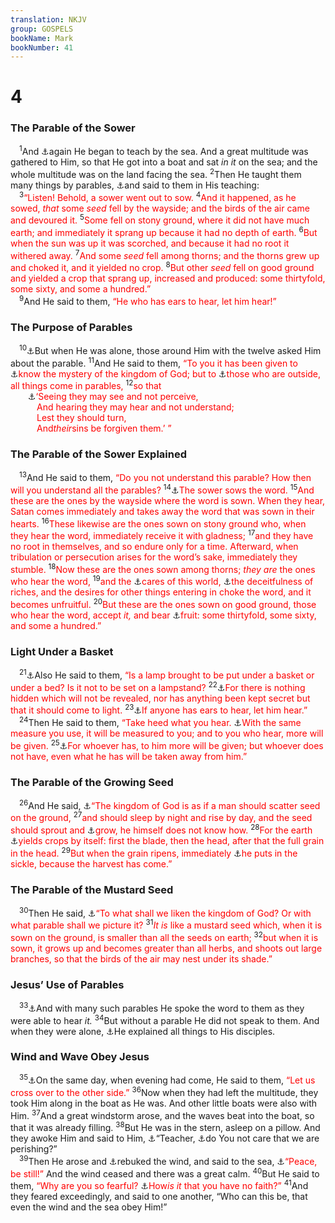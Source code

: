 ```yaml
---
translation: NKJV
group: GOSPELS
bookName: Mark 
bookNumber: 41
---
```


<div class="title"><h1>4</h1><h3>The Parable of the Sower</h3></div>
<span class="verse mac_4_1"> <sup>1</sup>And <a data-toggle="tooltip" data-placement="bottom" title="Matt. 13:1–15; Luke 8:4–10">⚓</a>again He began to teach by the sea. And a great multitude was gathered to Him, so that He got into a boat and sat <i>in</i> <i>it</i> on the sea; and the whole multitude was on the land facing the sea. </span>
<span class="verse mac_4_2"><sup>2</sup>Then He taught them many things by parables, <a data-toggle="tooltip" data-placement="bottom" title="Mark 12:38">⚓</a>and said to them in His teaching:<br/></span>
<span class="verse mac_4_3"> <sup>3</sup><font color="red">“Listen! Behold, a sower went out to sow.</font></span>
<span class="verse mac_4_4"><sup>4</sup><font color="red">And it happened, as he sowed, <i>that</i> some <i>seed</i> fell by the wayside; and the birds of the air came and devoured it.</font></span>
<span class="verse mac_4_5"><sup>5</sup><font color="red">Some fell on stony ground, where it did not have much earth; and immediately it sprang up because it had no depth of earth.</font></span>
<span class="verse mac_4_6"><sup>6</sup><font color="red">But when the sun was up it was scorched, and because it had no root it withered away.</font></span>
<span class="verse mac_4_7"><sup>7</sup><font color="red">And some <i>seed</i> fell among thorns; and the thorns grew up and choked it, and it yielded no crop.</font></span>
<span class="verse mac_4_8"><sup>8</sup><font color="red">But other <i>seed</i> fell on good ground and yielded a crop that sprang up, increased and produced: some thirtyfold, some sixty, and some a hundred.”</font><br/></span>
<span class="verse mac_4_9"> <sup>9</sup>And He said to them, <font color="red">“He who has ears to hear, let him hear!”</font><br/></span>
<div class="title"><h3>The Purpose of Parables</h3></div>
<span class="verse mac_4_10"> <sup>10</sup><a data-toggle="tooltip" data-placement="bottom" title="Matt. 13:10; Luke 8:9">⚓</a>But when He was alone, those around Him with the twelve asked Him about the parable. </span>
<span class="verse mac_4_11"><sup>11</sup>And He said to them, <font color="red">“To you it has been given to </font><a data-toggle="tooltip" data-placement="bottom" title="(Matt. 11:25; 1 Cor. 2:10–16; 2 Cor. 4:6)">⚓</a><font color="red">know the mystery of the kingdom of God; but to </font><a data-toggle="tooltip" data-placement="bottom" title="(1 Cor. 5:12, 13; Col. 4:5; 1 Thess. 4:12; 1 Tim. 3:7)">⚓</a><font color="red">those who are outside, all things come in parables,</font></span>
<span class="verse mac_4_12"><sup>12</sup><font color="red">so that</font><br/>  <a data-toggle="tooltip" data-placement="bottom" title="Is. 6:9, 10; 43:8; Jer. 5:21; Ezek. 12:2; Matt. 13:14; Luke 8:10; John 12:40; Rom. 11:8">⚓</a><font color="red">‘Seeing they may see and not perceive,</font><br/>   <font color="red">And hearing they may hear and not understand;</font><br/>   <font color="red">Lest they should turn,</font><br/>   <font color="red">And<i>their</i>sins be forgiven them.’ ”</font><br/></span>
<div class="title"><h3>The Parable of the Sower Explained</h3></div>
<span class="verse mac_4_13"> <sup>13</sup>And He said to them, <font color="red">“Do you not understand this parable? How then will you understand all the parables?</font></span>
<span class="verse mac_4_14"><sup>14</sup><a data-toggle="tooltip" data-placement="bottom" title="Matt. 13:18–23; Luke 8:11–15">⚓</a><font color="red">The sower sows the word.</font></span>
<span class="verse mac_4_15"><sup>15</sup><font color="red">And these are the ones by the wayside where the word is sown. When they hear, Satan comes immediately and takes away the word that was sown in their hearts.</font></span>
<span class="verse mac_4_16"><sup>16</sup><font color="red">These likewise are the ones sown on stony ground who, when they hear the word, immediately receive it with gladness;</font></span>
<span class="verse mac_4_17"><sup>17</sup><font color="red">and they have no root in themselves, and so endure only for a time. Afterward, when tribulation or persecution arises for the word’s sake, immediately they stumble.</font></span>
<span class="verse mac_4_18"><sup>18</sup><font color="red">Now these are the ones sown among thorns; <i>they are</i> the ones who hear the word,</font></span>
<span class="verse mac_4_19"><sup>19</sup><font color="red">and the </font><a data-toggle="tooltip" data-placement="bottom" title="Luke 21:34">⚓</a><font color="red">cares of this world, </font><a data-toggle="tooltip" data-placement="bottom" title="Prov. 23:5; Eccl. 5:13; Luke 18:24; 1 Tim. 6:9, 10, 17">⚓</a><font color="red">the deceitfulness of riches, and the desires for other things entering in choke the word, and it becomes unfruitful.</font></span>
<span class="verse mac_4_20"><sup>20</sup><font color="red">But these are the ones sown on good ground, those who hear the word, accept <i>it,</i> and bear </font><a data-toggle="tooltip" data-placement="bottom" title="(John 15:2, 5; Rom. 7:4)">⚓</a><font color="red">fruit: some thirtyfold, some sixty, and some a hundred.”</font><br/></span>
<div class="title"><h3>Light Under a Basket</h3></div>
<span class="verse mac_4_21"> <sup>21</sup><a data-toggle="tooltip" data-placement="bottom" title="Matt. 5:15; Luke 8:16; 11:33">⚓</a>Also He said to them, <font color="red">“Is a lamp brought to be put under a basket or under a bed? Is it not to be set on a lampstand?</font></span>
<span class="verse mac_4_22"><sup>22</sup><a data-toggle="tooltip" data-placement="bottom" title="Eccl. 12:14; Matt. 10:26, 27; Luke 12:3; (1 Cor. 4:5)">⚓</a><font color="red">For there is nothing hidden which will not be revealed, nor has anything been kept secret but that it should come to light.</font></span>
<span class="verse mac_4_23"><sup>23</sup><a data-toggle="tooltip" data-placement="bottom" title="Matt. 11:15; 13:9, 43; Mark 4:9; Luke 8:8; 14:35; Rev. 3:6, 13, 22; 13:9">⚓</a><font color="red">If anyone has ears to hear, let him hear.”</font><br/></span>
<span class="verse mac_4_24"> <sup>24</sup>Then He said to them, <font color="red">“Take heed what you hear. </font><a data-toggle="tooltip" data-placement="bottom" title="Matt. 7:2; Luke 6:38; 2 Cor. 9:6">⚓</a><font color="red">With the same measure you use, it will be measured to you; and to you who hear, more will be given.</font></span>
<span class="verse mac_4_25"><sup>25</sup><a data-toggle="tooltip" data-placement="bottom" title="Matt. 13:12; 25:29; Luke 8:18; 19:26">⚓</a><font color="red">For whoever has, to him more will be given; but whoever does not have, even what he has will be taken away from him.”</font><br/></span>
<div class="title"><h3>The Parable of the Growing Seed</h3></div>
<span class="verse mac_4_26"> <sup>26</sup>And He said, <a data-toggle="tooltip" data-placement="bottom" title="(Matt. 13:24–30, 36–43); Luke 8:1">⚓</a><font color="red">“The kingdom of God is as if a man should scatter seed on the ground,</font></span>
<span class="verse mac_4_27"><sup>27</sup><font color="red">and should sleep by night and rise by day, and the seed should sprout and </font><a data-toggle="tooltip" data-placement="bottom" title="(2 Cor. 3:18; 2 Pet. 3:18)">⚓</a><font color="red">grow, he himself does not know how.</font></span>
<span class="verse mac_4_28"><sup>28</sup><font color="red">For the earth </font><a data-toggle="tooltip" data-placement="bottom" title="(John 12:24)">⚓</a><font color="red">yields crops by itself: first the blade, then the head, after that the full grain in the head.</font></span>
<span class="verse mac_4_29"><sup>29</sup><font color="red">But when the grain ripens, immediately </font><a data-toggle="tooltip" data-placement="bottom" title="(Mark 13:30, 39); Rev. 14:15">⚓</a><font color="red">he puts in the sickle, because the harvest has come.”</font><br/></span>
<div class="title"><h3>The Parable of the Mustard Seed</h3></div>
<span class="verse mac_4_30"> <sup>30</sup>Then He said, <a data-toggle="tooltip" data-placement="bottom" title="Matt. 13:31, 32; Luke 13:18, 19; (Acts 2:41; 4:4; 5:14; 19:20)">⚓</a><font color="red">“To what shall we liken the kingdom of God? Or with what parable shall we picture it?</font></span>
<span class="verse mac_4_31"><sup>31</sup><font color="red"><i>It is</i> like a mustard seed which, when it is sown on the ground, is smaller than all the seeds on earth;</font></span>
<span class="verse mac_4_32"><sup>32</sup><font color="red">but when it is sown, it grows up and becomes greater than all herbs, and shoots out large branches, so that the birds of the air may nest under its shade.”</font><br/></span>
<div class="title"><h3>Jesus’ Use of Parables</h3></div>
<span class="verse mac_4_33"> <sup>33</sup><a data-toggle="tooltip" data-placement="bottom" title="Matt. 13:34, 35; (John 16:12)">⚓</a>And with many such parables He spoke the word to them as they were able to hear <i>it.</i></span>
<span class="verse mac_4_34"><sup>34</sup>But without a parable He did not speak to them. And when they were alone, <a data-toggle="tooltip" data-placement="bottom" title="Luke 24:27, 45">⚓</a>He explained all things to His disciples.<br/></span>
<div class="title"><h3>Wind and Wave Obey Jesus</h3></div>
<span class="verse mac_4_35"> <sup>35</sup><a data-toggle="tooltip" data-placement="bottom" title="Matt. 8:18, 23–27; Luke 8:22, 25">⚓</a>On the same day, when evening had come, He said to them, <font color="red">“Let us cross over to the other side.”</font></span>
<span class="verse mac_4_36"><sup>36</sup>Now when they had left the multitude, they took Him along in the boat as He was. And other little boats were also with Him. </span>
<span class="verse mac_4_37"><sup>37</sup>And a great windstorm arose, and the waves beat into the boat, so that it was already filling. </span>
<span class="verse mac_4_38"><sup>38</sup>But He was in the stern, asleep on a pillow. And they awoke Him and said to Him, <a data-toggle="tooltip" data-placement="bottom" title="(Matt. 23:8–10)">⚓</a>“Teacher, <a data-toggle="tooltip" data-placement="bottom" title="Ps. 44:23">⚓</a>do You not care that we are perishing?”<br/></span>
<span class="verse mac_4_39"> <sup>39</sup>Then He arose and <a data-toggle="tooltip" data-placement="bottom" title="Mark 9:25; Luke 4:39">⚓</a>rebuked the wind, and said to the sea, <a data-toggle="tooltip" data-placement="bottom" title="Ps. 65:7; 89:9; 93:4; 104:6, 7; Matt. 8:26; Luke 8:24">⚓</a><font color="red">“Peace, be still!”</font> And the wind ceased and there was a great calm. </span>
<span class="verse mac_4_40"><sup>40</sup>But He said to them, <font color="red">“Why are you so fearful? </font><a data-toggle="tooltip" data-placement="bottom" title="Matt. 14:31, 32; Luke 8:25">⚓</a><font color="red">How<i>is it</i> that you have no faith?”</font></span>
<span class="verse mac_4_41"><sup>41</sup>And they feared exceedingly, and said to one another, “Who can this be, that even the wind and the sea obey Him!”<br/></span>
